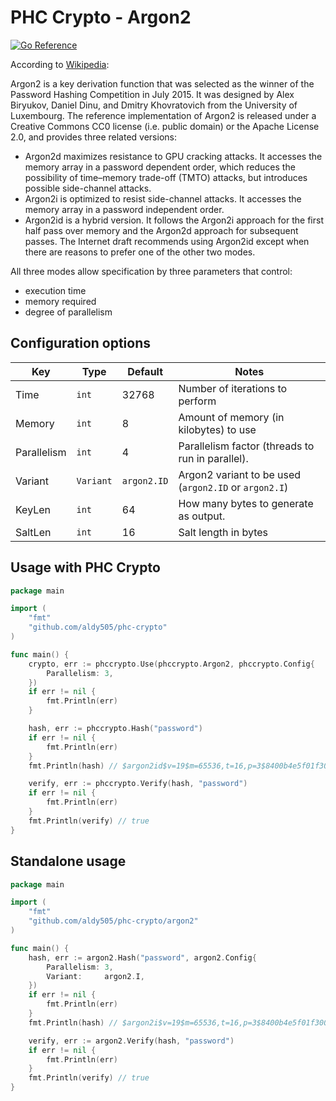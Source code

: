 # PHC Crypto - Argon2

[![Go Reference](https://pkg.go.dev/badge/github.com/aldy505/phc-crypto.svg)](https://pkg.go.dev/github.com/aldy505/phc-crypto/argon2)

According to [Wikipedia](https://en.wikipedia.org/wiki/Argon2):

Argon2 is a key derivation function that was selected as the winner of the Password Hashing Competition in July 2015. It
was designed by Alex Biryukov, Daniel Dinu, and Dmitry Khovratovich from the University of Luxembourg. The reference
implementation of Argon2 is released under a Creative Commons CC0 license (i.e. public domain) or the Apache License
2.0, and provides three related versions:

* Argon2d maximizes resistance to GPU cracking attacks. It accesses the memory array in a password dependent order,
  which reduces the possibility of time–memory trade-off (TMTO) attacks, but introduces possible side-channel attacks.
* Argon2i is optimized to resist side-channel attacks. It accesses the memory array in a password independent order.
* Argon2id is a hybrid version. It follows the Argon2i approach for the first half pass over memory and the Argon2d
  approach for subsequent passes. The Internet draft recommends using Argon2id except when there are reasons to prefer
  one of the other two modes.

All three modes allow specification by three parameters that control:

* execution time
* memory required
* degree of parallelism

## Configuration options

| Key         | Type      | Default     | Notes                                                 |
|-------------|-----------|-------------|-------------------------------------------------------|
| Time        | `int`     | 32768       | Number of iterations to perform                       |
| Memory      | `int`     | 8           | Amount of memory (in kilobytes) to use                |
| Parallelism | `int`     | 4           | Parallelism factor (threads to run in parallel).      |
| Variant     | `Variant` | `argon2.ID` | Argon2 variant to be used (`argon2.ID` or `argon2.I`) |
| KeyLen      | `int`     | 64          | How many bytes to generate as output.                 | 
| SaltLen     | `int`     | 16          | Salt length in bytes                                  |

## Usage with PHC Crypto

```go
package main

import (
	"fmt"
	"github.com/aldy505/phc-crypto"
)

func main() {
	crypto, err := phccrypto.Use(phccrypto.Argon2, phccrypto.Config{
		Parallelism: 3,
	})
	if err != nil {
		fmt.Println(err)
	}

	hash, err := phccrypto.Hash("password")
	if err != nil {
		fmt.Println(err)
	}
	fmt.Println(hash) // $argon2id$v=19$m=65536,t=16,p=3$8400b4e5f01f30092b794de34c61a6fdfea6b6b446560fda08a876bd11e9c62e$3fd77927d189...

	verify, err := phccrypto.Verify(hash, "password")
	if err != nil {
		fmt.Println(err)
	}
	fmt.Println(verify) // true
}
```

## Standalone usage

```go
package main

import (
	"fmt"
	"github.com/aldy505/phc-crypto/argon2"
)

func main() {
	hash, err := argon2.Hash("password", argon2.Config{
		Parallelism: 3,
		Variant:     argon2.I,
	})
	if err != nil {
		fmt.Println(err)
	}
	fmt.Println(hash) // $argon2i$v=19$m=65536,t=16,p=3$8400b4e5f01f30092b794de34c61a6fdfea6b6b446560fda08a876bd11e9c62e$3fd77927d189...

	verify, err := argon2.Verify(hash, "password")
	if err != nil {
		fmt.Println(err)
	}
	fmt.Println(verify) // true
}
```